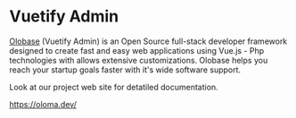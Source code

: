 # Vuetify Admin

[Olobase](https://olobase.dev) (Vuetify Admin) is an Open Source full-stack developer framework designed to create fast and easy web applications using Vue.js - Php technologies with allows extensive customizations. Olobase helps you reach your startup goals faster with it's wide software support.

Look at our project web site for detatiled documentation.

https://oloma.dev/
